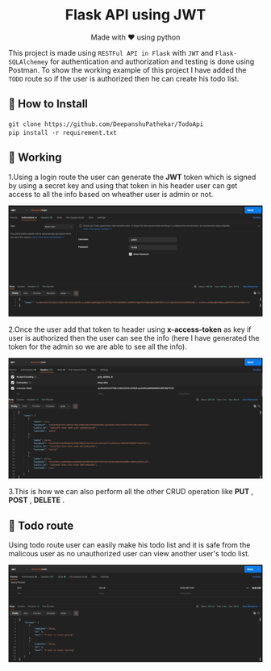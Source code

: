 <h1 align="center">Flask API using JWT</h1>

<p align="center">Made with ❤️ using python </p>

This project is made using `RESTFul API in Flask` with `JWT` and `Flask-SQLAlchemey` for authentication and authorization and testing is done using Postman. To show the working example of this project I have added the `TODO` route so if the user is authorized then he can create his todo list.

## :wrench: How to Install

`git clone https://github.com/DeepanshuPathekar/TodoApi` <br>
`pip install -r requirement.txt`

## :memo: Working

1.Using a login route the user can generate the **JWT** token which is signed by using a secret key and using that token in his header user can get access to all the info based on wheather user is admin or not.

![alt text](/images/token.JPG)

2.Once the user add that token to header using **x-access-token** as key if user is authorized then the user can see the info (here I have generated the token for the admin so we are able to see all the info).

![alt text](/images/all_user.JPG)

3.This is how we can also perform all the other CRUD operation like **PUT** , **POST** , **DELETE** .

## :bookmark: Todo route

Using todo route user can easily make his todo list and it is safe from the malicous user as no unauthorized user can view another user's todo list.

![alt text](/images/todo_route.JPG)

